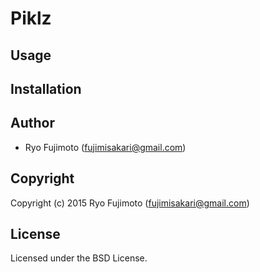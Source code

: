# Piklz

## Usage

## Installation

## Author

* Ryo Fujimoto (fujimisakari@gmail.com)

## Copyright

Copyright (c) 2015 Ryo Fujimoto (fujimisakari@gmail.com)

## License

Licensed under the BSD License.
